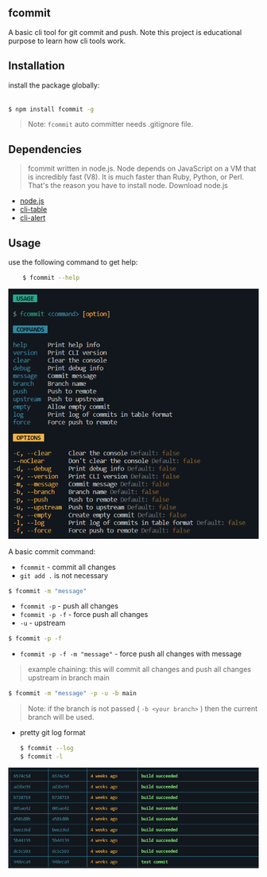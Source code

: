 ## fcommit

A basic cli tool for git commit and push.
Note this project is educational purpose to learn how cli tools work.

## Installation

install the package globally:

```bash

$ npm install fcommit -g

```

> Note: `fcommit` auto committer needs .gitignore file.

## Dependencies

> fcommit written in node.js. Node depends on JavaScript on a VM that is incredibly fast (V8). It is much faster than Ruby, Python, or Perl. That's the reason you have to install node. Download node.js

- [node.js](https://nodejs.org/en/)
- [cli-table](https://www.npmjs.com/package/cli-table)
- [cli-alert](https://www.npmjs.com/package/cli-alert)

## Usage

use the following command to get help:

```bash
    $ fcommit --help
```
![help](./assets/help.png)




A basic commit command:

- `fcommit` - commit all changes
- `git add .` is not necessary

```bash
$ fcommit -m "message"

```

- `fcommit -p` - push all changes
- `fcommit -p -f` - force push all changes
- `-u` - upstream

```bash
$ fcommit -p -f

```

- `fcommit -p -f -m "message"` - force push all changes with message

> example chaining:
> this will commit all changes and push all changes upstream in branch main

```bash
$ fcommit -m "message" -p -u -b main

```

> Note: if the branch is not passed ( `-b <your branch>` ) then the current branch will be used.

- pretty git log format
  ```bash
  $ fcommit --log
  $ fcommit -l
  ```
![logs](./assets/logs.png)

